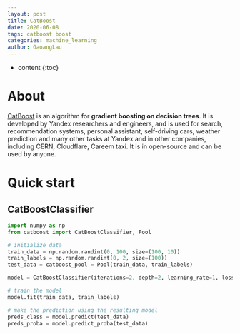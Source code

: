 ```yaml
---
layout: post
title: CatBoost
date: 2020-06-08
tags: catboost boost
categories: machine_learning
author: GaoangLau
---
```

* content
{:toc}


# About
[CatBoost](https://catboost.ai/) is an algorithm for **gradient boosting on decision trees**. It is developed by Yandex researchers and engineers, and is used for search, recommendation systems, personal assistant, self-driving cars, weather prediction and many other tasks at Yandex and in other companies, including CERN, Cloudflare, Careem taxi. It is in open-source and can be used by anyone.





# Quick start
## CatBoostClassifier
```python
import numpy as np
from catboost import CatBoostClassifier, Pool

# initialize data
train_data = np.random.randint(0, 100, size=(100, 10))
train_labels = np.random.randint(0, 2, size=(100))
test_data = catboost_pool = Pool(train_data, train_labels)

model = CatBoostClassifier(iterations=2, depth=2, learning_rate=1, loss_function='Logloss', verbose=True)

# train the model
model.fit(train_data, train_labels)

# make the prediction using the resulting model
preds_class = model.predict(test_data)
preds_proba = model.predict_proba(test_data)
```